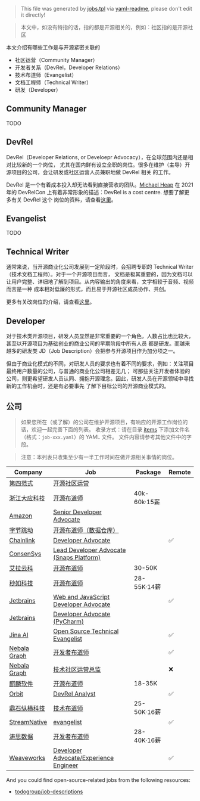 > This file was generated by [jobs.tpl](jobs.tpl) via [yaml-readme](https://github.com/LinuxSuRen/yaml-readme), please don't edit it directly!

> 本文中，如没有特指的话，指的都是开源相关的，例如：社区指的是开源社区

本文介绍有哪些工作是与开源紧密关联的

* 社区运营（Community Manager）
* 开发者关系（DevRel，Developer Relations）
* 技术布道师（Evangelist）
* 文档工程师（Technical Writer）
* 研发（Developer）

## Community Manager
TODO

## DevRel
DevRel（Developer Relations, or Develoepr Advocacy），在全球范围内还是相对比较新的一个岗位，
尤其在国内鲜有设立全职的岗位。很多在维护（主导）开源项目的公司，会让研发或社区运营人员兼职地做 DevRel 相关
的工作。

DevRel 是一个有着成本投入却无法看到直接营收的团队。[Michael Heap](https://www.youtube.com/watch?v=tF-yhxOWEck&t=629s)
在 2021 年的 DevRelCon 上有着非常形象的描述：DevRel is a cost centre. 想要了解更多有关 DevRel 这个
岗位的资料，请查看[这里](devrel.md)。

## Evangelist
TODO

## Technical Writer
通常来说，当开源商业化公司发展到一定阶段时，会招聘专职的 Technical Writer（技术文档工程师）。对于一个开源项目而言，
文档是极其重要的，因为文档可以让用户完整、详细地了解到项目。从内容输出的角度来看，文字相较于音频、视频而言是一种
成本相对低廉的形式，而且易于开源社区成员协作、共创。

更多有关改岗位的介绍，请查看[这里](tw.md)。

## Developer
对于技术类开源项目，研发人员显然是非常重要的一个角色，人数占比也比较大，甚至以开源项目为基础创业的商业公司的早期阶段中所有人员
都是研发。而越来越多的研发类 JD（Job Description）会把参与开源项目作为加分项之一。

但由于商业化模式的不同，对研发人员的要求也有着不同的要求，例如：关注项目最终用户数量的公司，与普通的商业化公司相差无几；
可那些关注开发者体验的公司，则更希望研发人员认同、拥抱开源理念。因此，研发人员在开源领域中寻找新的工作机会时，还是有必要事先
了解下目标公司的开源商业模式的。

## 公司
> 如果您所在（或了解）的公司在维护开源项目，有响应的开源工作岗位的话，欢迎一起完善下面的列表。
> 收录方式：请在目录 [items](items) 下添加文件名（格式：`job-xxx.yaml`）的 YAML 文件。
> 文件内容请参考其他文件中的字段。

> 注意：本列表只收集至少有一半工作时间在做开源相关事情的岗位。

| Company | Job | Package | Remote |
|---|---|---|---|
| [第四范式](https://www.4paradigm.com/) | [开源社区运营](https://app.mokahr.com/apply/4paradigm/5072#/job/216263fc-615f-4984-898b-790e6aebf643) |  |  |
| [浙江大应科技](https://aloudata.com/) | [开源布道师](https://www.lagou.com/wn/jobs/10645168.html) | 40k-60k·15薪 |  |
| [Amazon](https://www.amazon.com/) | [Senior Developer Advocate](https://www.linkedin.cn/incareer/jobs/view/3072707705) |  |  |
| [字节跳动](https://www.bytedance.com/) | [开源布道师（数据仓库）](https://www.lagou.com/wn/jobs/10491104.html) |  |  |
| [Chainlink](https://chain.link/) | [Developer Advocate](https://mp.weixin.qq.com/s/cm1JaCi7V8syMBXP54_-7w) |  | :white_check_mark: |
| [ConsenSys](https://consensys.net/) | [Lead Developer Advocate (Snaps Platform)](https://www.linkedin.cn/incareer/jobs/view/3117245696) |  |  |
| [艾拉云科](https://www.illacloud.com/) | [开源布道师](https://www.zhipin.com/job_detail/f95573139a5220ad1Xd83968FVtT.html) | 30-50K |  |
| [秒如科技](http://www.lnjoying.com/) | [开源布道师](https://www.zhipin.com/job_detail/75f964534f24dc6f1XZ_3d2-F1tQ.html) | 28-55K·14薪 |  |
| [Jetbrains](https://www.jetbrains.com) | [Web and JavaScript Developer Advocate](https://www.jetbrains.com/careers/jobs/web-and-javascript-developer-advocate-841/) |  | :white_check_mark: |
| [Jetbrains](https://www.jetbrains.com) | [Developer Advocate (PyCharm)](https://www.linkedin.cn/incareer/jobs/view/2691921529) |  |  |
| [Jina AI](https://jina.ai/) | [Open Source Technical Evangelist](https://jobs.lever.co/jina-ai) |  | :white_check_mark: |
| [Nebala Graph](https://www.vesoft.com/) | [开发者布道师](https://www.vesoft.com/cn/careers/#operation) |  | :white_check_mark: |
| [Nebala Graph](https://www.vesoft.com/) | [技术社区运营总监](https://www.vesoft.com/cn/careers/#operation) |  | :x: |
| [麒麟软件](https://www.kylinos.cn/) | [开源布道师](https://www.zhipin.com/job_detail/2b774d6d010c392b1Xd-0ty6FVNV.html) | 18-35K |  |
| [Orbit](https://orbit.love/) | [DevRel Analyst](https://developerrelations.com/jobs/devrel-analyst-orbit) |  | :white_check_mark: |
| [鼎石纵横科技](https://www.starrocks.com/) | [技术布道师](https://www.zhipin.com/job_detail/2e3ae0fe37a900c31XVy3N6_EVVQ.html) | 25-50K·16薪 |  |
| [StreamNative](https://streamnative.io/) | [evangelist](https://www.v2ex.com/t/772924) |  | :white_check_mark: |
| [涛思数据](https://www.taosdata.com/) | [开发者布道师](https://www.zhipin.com/job_detail/9fa9fd4cfd10a8da1Xd_2NS0GVRW.html) | 28-40K·16薪 |  |
| [Weaveworks](https://www.weave.works/) | [Developer Advocate/Experience Engineer](https://developerrelations.com/jobs/developer-advocate-experience-engineer-weaveworks) |  | :white_check_mark: |

And you could find open-source-related jobs from the following resources:
- [todogroup/job-descriptions](https://github.com/todogroup/job-descriptions)
